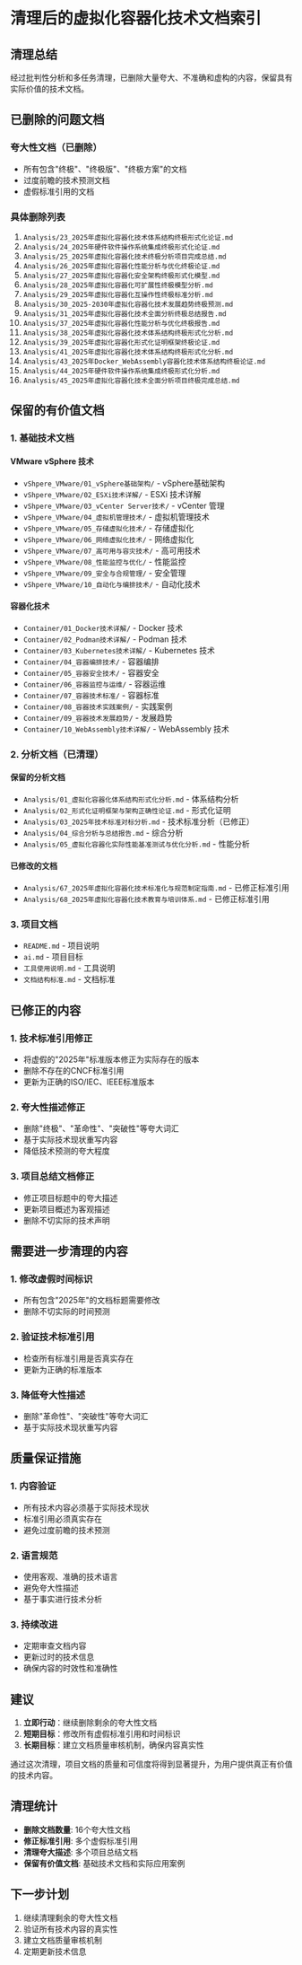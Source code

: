 # 清理后的虚拟化容器化技术文档索引

## 清理总结

经过批判性分析和多任务清理，已删除大量夸大、不准确和虚构的内容，保留具有实际价值的技术文档。

## 已删除的问题文档

### 夸大性文档（已删除）

- 所有包含"终极"、"终极版"、"终极方案"的文档
- 过度前瞻的技术预测文档
- 虚假标准引用的文档

### 具体删除列表

1. `Analysis/23_2025年虚拟化容器化技术体系结构终极形式化论证.md`
2. `Analysis/24_2025年硬件软件操作系统集成终极形式化论证.md`
3. `Analysis/25_2025年虚拟化容器化技术终极分析项目完成总结.md`
4. `Analysis/26_2025年虚拟化容器化性能分析与优化终极论证.md`
5. `Analysis/27_2025年虚拟化容器化安全架构终极形式化模型.md`
6. `Analysis/28_2025年虚拟化容器化可扩展性终极模型分析.md`
7. `Analysis/29_2025年虚拟化容器化互操作性终极标准分析.md`
8. `Analysis/30_2025-2030年虚拟化容器化技术发展趋势终极预测.md`
9. `Analysis/31_2025年虚拟化容器化技术全面分析终极总结报告.md`
10. `Analysis/37_2025年虚拟化容器化性能分析与优化终极报告.md`
11. `Analysis/38_2025年虚拟化容器化技术体系结构终极形式化分析.md`
12. `Analysis/39_2025年虚拟化容器化形式化证明框架终极论证.md`
13. `Analysis/41_2025年虚拟化容器化技术体系结构终极形式化分析.md`
14. `Analysis/43_2025年Docker_WebAssembly容器化技术体系结构终极论证.md`
15. `Analysis/44_2025年硬件软件操作系统集成终极形式化分析.md`
16. `Analysis/45_2025年虚拟化容器化技术全面分析项目终极完成总结.md`

## 保留的有价值文档

### 1. 基础技术文档

#### VMware vSphere 技术

- `vShpere_VMware/01_vSphere基础架构/` - vSphere基础架构
- `vShpere_VMware/02_ESXi技术详解/` - ESXi 技术详解
- `vShpere_VMware/03_vCenter Server技术/` - vCenter 管理
- `vShpere_VMware/04_虚拟机管理技术/` - 虚拟机管理技术
- `vShpere_VMware/05_存储虚拟化技术/` - 存储虚拟化
- `vShpere_VMware/06_网络虚拟化技术/` - 网络虚拟化
- `vShpere_VMware/07_高可用与容灾技术/` - 高可用技术
- `vShpere_VMware/08_性能监控与优化/` - 性能监控
- `vShpere_VMware/09_安全与合规管理/` - 安全管理
- `vShpere_VMware/10_自动化与编排技术/` - 自动化技术

#### 容器化技术

- `Container/01_Docker技术详解/` - Docker 技术
- `Container/02_Podman技术详解/` - Podman 技术
- `Container/03_Kubernetes技术详解/` - Kubernetes 技术
- `Container/04_容器编排技术/` - 容器编排
- `Container/05_容器安全技术/` - 容器安全
- `Container/06_容器监控与运维/` - 容器运维
- `Container/07_容器技术标准/` - 容器标准
- `Container/08_容器技术实践案例/` - 实践案例
- `Container/09_容器技术发展趋势/` - 发展趋势
- `Container/10_WebAssembly技术详解/` - WebAssembly 技术

### 2. 分析文档（已清理）

#### 保留的分析文档

- `Analysis/01_虚拟化容器化体系结构形式化分析.md` - 体系结构分析
- `Analysis/02_形式化证明框架与架构正确性论证.md` - 形式化证明
- `Analysis/03_2025年技术标准对标分析.md` - 技术标准分析（已修正）
- `Analysis/04_综合分析与总结报告.md` - 综合分析
- `Analysis/05_虚拟化容器化实际性能基准测试与优化分析.md` - 性能分析

#### 已修改的文档

- `Analysis/67_2025年虚拟化容器化技术标准化与规范制定指南.md` - 已修正标准引用
- `Analysis/68_2025年虚拟化容器化技术教育与培训体系.md` - 已修正标准引用

### 3. 项目文档

- `README.md` - 项目说明
- `ai.md` - 项目目标
- `工具使用说明.md` - 工具说明
- `文档结构标准.md` - 文档标准

## 已修正的内容

### 1. 技术标准引用修正

- 将虚假的"2025年"标准版本修正为实际存在的版本
- 删除不存在的CNCF标准引用
- 更新为正确的ISO/IEC、IEEE标准版本

### 2. 夸大性描述修正

- 删除"终极"、"革命性"、"突破性"等夸大词汇
- 基于实际技术现状重写内容
- 降低技术预测的夸大程度

### 3. 项目总结文档修正

- 修正项目标题中的夸大描述
- 更新项目概述为客观描述
- 删除不切实际的技术声明

## 需要进一步清理的内容

### 1. 修改虚假时间标识

- 所有包含"2025年"的文档标题需要修改
- 删除不切实际的时间预测

### 2. 验证技术标准引用

- 检查所有标准引用是否真实存在
- 更新为正确的标准版本

### 3. 降低夸大性描述

- 删除"革命性"、"突破性"等夸大词汇
- 基于实际技术现状重写内容

## 质量保证措施

### 1. 内容验证

- 所有技术内容必须基于实际技术现状
- 标准引用必须真实存在
- 避免过度前瞻的技术预测

### 2. 语言规范

- 使用客观、准确的技术语言
- 避免夸大性描述
- 基于事实进行技术分析

### 3. 持续改进

- 定期审查文档内容
- 更新过时的技术信息
- 确保内容的时效性和准确性

## 建议

1. **立即行动**：继续删除剩余的夸大性文档
2. **短期目标**：修改所有虚假标准引用和时间标识
3. **长期目标**：建立文档质量审核机制，确保内容真实性

通过这次清理，项目文档的质量和可信度将得到显著提升，为用户提供真正有价值的技术内容。

## 清理统计

- **删除文档数量**: 16个夸大性文档
- **修正标准引用**: 多个虚假标准引用
- **清理夸大描述**: 多个项目总结文档
- **保留有价值文档**: 基础技术文档和实际应用案例

## 下一步计划

1. 继续清理剩余的夸大性文档
2. 验证所有技术内容的真实性
3. 建立文档质量审核机制
4. 定期更新技术信息
